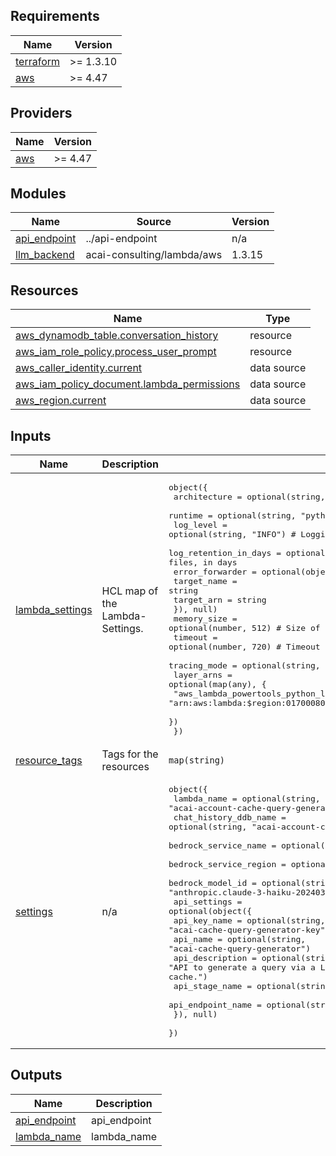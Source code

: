 <!-- BEGIN_TF_DOCS -->
## Requirements

| Name | Version |
|------|---------|
| <a name="requirement_terraform"></a> [terraform](#requirement\_terraform) | >= 1.3.10 |
| <a name="requirement_aws"></a> [aws](#requirement\_aws) | >= 4.47 |

## Providers

| Name | Version |
|------|---------|
| <a name="provider_aws"></a> [aws](#provider\_aws) | >= 4.47 |

## Modules

| Name | Source | Version |
|------|--------|---------|
| <a name="module_api_endpoint"></a> [api\_endpoint](#module\_api\_endpoint) | ../api-endpoint | n/a |
| <a name="module_llm_backend"></a> [llm\_backend](#module\_llm\_backend) | acai-consulting/lambda/aws | 1.3.15 |

## Resources

| Name | Type |
|------|------|
| [aws_dynamodb_table.conversation_history](https://registry.terraform.io/providers/hashicorp/aws/latest/docs/resources/dynamodb_table) | resource |
| [aws_iam_role_policy.process_user_prompt](https://registry.terraform.io/providers/hashicorp/aws/latest/docs/resources/iam_role_policy) | resource |
| [aws_caller_identity.current](https://registry.terraform.io/providers/hashicorp/aws/latest/docs/data-sources/caller_identity) | data source |
| [aws_iam_policy_document.lambda_permissions](https://registry.terraform.io/providers/hashicorp/aws/latest/docs/data-sources/iam_policy_document) | data source |
| [aws_region.current](https://registry.terraform.io/providers/hashicorp/aws/latest/docs/data-sources/region) | data source |

## Inputs

| Name | Description | Type | Default | Required |
|------|-------------|------|---------|:--------:|
| <a name="input_lambda_settings"></a> [lambda\_settings](#input\_lambda\_settings) | HCL map of the Lambda-Settings. | <pre>object({<br>    architecture          = optional(string, "x86_64")<br>    runtime               = optional(string, "python3.12")<br>    log_level             = optional(string, "INFO") # Logging level, e.g. "INFO"<br>    log_retention_in_days = optional(number, 7)      # Retention period for log files, in days<br>    error_forwarder = optional(object({<br>      target_name = string<br>      target_arn  = string<br>    }), null)<br>    memory_size  = optional(number, 512) # Size of the memory, in MB<br>    timeout      = optional(number, 720) # Timeout for the function, in seconds<br>    tracing_mode = optional(string, "Active")<br>    layer_arns = optional(map(any), {<br>      "aws_lambda_powertools_python_layer_arn" = "arn:aws:lambda:$region:017000801446:layer:AWSLambdaPowertoolsPythonV2:40"<br>    })<br>  })</pre> | <pre>{<br>  "architecture": "x86_64",<br>  "error_forwarder": null,<br>  "layer_arns": {<br>    "aws_lambda_powertools_python_layer_arn": "arn:aws:lambda:$region:017000801446:layer:AWSLambdaPowertoolsPythonV2:40"<br>  },<br>  "log_level": "INFO",<br>  "log_retention_in_days": 7,<br>  "memory_size": 512,<br>  "runtime": "python3.12",<br>  "timeout": 720,<br>  "tracing_mode": "Active"<br>}</pre> | no |
| <a name="input_resource_tags"></a> [resource\_tags](#input\_resource\_tags) | Tags for the resources | `map(string)` | `{}` | no |
| <a name="input_settings"></a> [settings](#input\_settings) | n/a | <pre>object({<br>    lambda_name            = optional(string, "acai-account-cache-query-generator")<br>    chat_history_ddb_name  = optional(string, "acai-account-cache-query-generator-chat-history")<br>    bedrock_service_name   = optional(string, "bedrock-runtime")<br>    bedrock_service_region = optional(string, "eu-central-1")<br>    bedrock_model_id       = optional(string, "anthropic.claude-3-haiku-20240307-v1:0")<br>    api_settings = optional(object({<br>      api_key_name      = optional(string, "acai-cache-query-generator-key")<br>      api_name          = optional(string, "acai-cache-query-generator")<br>      api_description   = optional(string, "API to generate a query via a LLM and to execute a query against the cache.")<br>      api_stage_name    = optional(string, "v1")<br>      api_endpoint_name = optional(string, "chat_query")<br>    }), null)<br>  })</pre> | <pre>{<br>  "api_settings": null,<br>  "bedrock_model_id": "anthropic.claude-3-haiku-20240307-v1:0",<br>  "bedrock_service_name": "bedrock-runtime",<br>  "bedrock_service_region": "eu-central-1",<br>  "lambda_name": "acai-account-cache-query-generator"<br>}</pre> | no |

## Outputs

| Name | Description |
|------|-------------|
| <a name="output_api_endpoint"></a> [api\_endpoint](#output\_api\_endpoint) | api\_endpoint |
| <a name="output_lambda_name"></a> [lambda\_name](#output\_lambda\_name) | lambda\_name |
<!-- END_TF_DOCS -->
